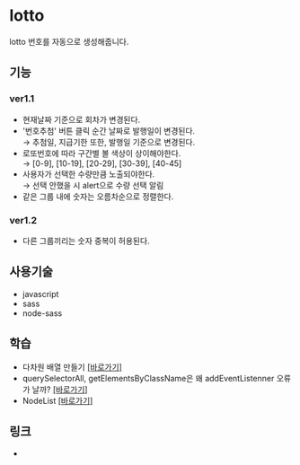 # lotto
lotto 번호를 자동으로 생성해줍니다.

## 기능
### ver1.1
* 현재날짜 기준으로 회차가 변경된다.
* '번호추첨' 버튼 클릭 순간 날짜로 발행일이 변경된다.<br>
    → 추첨일, 지급기한 또한, 발행일 기준으로 변경된다.
* 로또번호에 따라 구간별 볼 색상이 상이해야한다.<br>
    → [0-9], [10-19], [20-29], [30-39], [40-45]
* 사용자가 선택한 수량만큼 노출되야한다.<br>
    → 선택 안했을 시 alert으로 수량 선택 알림
* 같은 그룹 내에 숫자는 오름차순으로 정렬한다.

### ver1.2
* 다른 그룹끼리는 숫자 중복이 허용된다.


## 사용기술
* javascript
* sass
* node-sass

## 학습
* 다차원 배열 만들기 <a href="https://kim-geonsik.notion.site/bc870a0c62ff4283908a41a2b5cb23df">[바로가기]</a>
* querySelectorAll, getElementsByClassName은 왜 addEventListenner 오류가 날까? <a href="https://kim-geonsik.notion.site/querySelectorAll-getElementsByClassName-addEventListenner-89b384a5554949cd93810a82eea0d491">[바로가기]</a>
* NodeList <a href="https://kim-geonsik.notion.site/NodeList-af6598fe76504342951770fb595e236a">[바로가기]</a>

## 링크
* 
